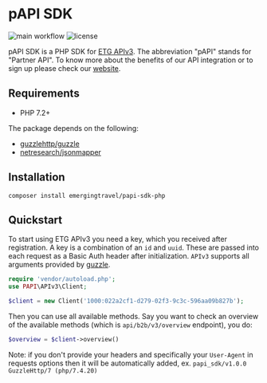 # pAPI SDK

![main workflow](https://github.com/emergingtravel/papi-sdk-python/workflows/Main/badge.svg)
![license](https://img.shields.io/github/license/emergingtravel/papi-sdk-python.svg)

pAPI SDK is a PHP SDK for [ETG APIv3](https://docs.emergingtravel.com/).
The abbreviation "pAPI" stands for "Partner API". 
To know more about the benefits of our API integration or to sign up please check our [website](https://www.ratehawk.com/lp/en/API).

## Requirements

- PHP 7.2+

The package depends on the following:

- [guzzlehttp/guzzle](https://github.com/guzzle/guzzle)
- [netresearch/jsonmapper](https://github.com/cweiske/jsonmapper)

## Installation

```
composer install emergingtravel/papi-sdk-php
```

## Quickstart

To start using ETG APIv3 you need a key, which you received after registration. 
A key is a combination of an `id` and `uuid`. These are passed into each request as a Basic Auth header after initialization.
`APIv3` supports all arguments provided by [guzzle](https://github.com/guzzle/guzzle).

```php
require 'vendor/autoload.php';
use PAPI\APIv3\Client;

$client = new Client('1000:022a2cf1-d279-02f3-9c3c-596aa09b827b');
```

Then you can use all available methods. Say you want to check an overview of the available methods (which is `api/b2b/v3/overview` endpoint), you do:

```php
$overview = $client->overview()
```

Note: if you don't provide your headers and specifically your `User-Agent` in requests options then it will be automatically added, ex. `papi_sdk/v1.0.0 GuzzleHttp/7 (php/7.4.20)`
